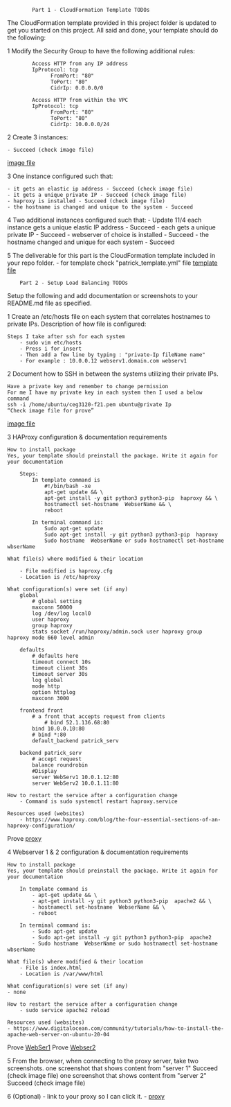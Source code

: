 			Part 1 - CloudFormation Template TODOs
			
The CloudFormation template provided in this project folder is updated to get you started on this project.
All said and done, your template should do the following:

1 Modify the Security Group to have the following additional rules:

			Access HTTP from any IP address
			IpProtocol: tcp
				  FromPort: "80"
				  ToPort: "80"
				  CidrIp: 0.0.0.0/0

			Access HTTP from within the VPC
			IpProtocol: tcp
				  FromPort: "80"
				  ToPort: "80"
				  CidrIp: 10.0.0.0/24
				  
2 Create 3 instances: 

	- Succeed (check image file)
[image file](https://github.com/WSU-kduncan/ceg3120-Mupatrick/blob/main/project5/image.md)
	
3 One instance configured such that:

	- it gets an elastic ip address - Succeed (check image file)
	- it gets a unique private IP - Succeed (check image file)
	- haproxy is installed - Succeed (check image file)
	- the hostname is changed and unique to the system - Succeed
	
4 Two additional instances configured such that:
	- Update 11/4 each instance gets a unique elastic IP address - Succeed
	- each gets a unique private IP - Succeed
	- webserver of choice is installed - Succeed
	- the hostname changed and unique for each system - Succeed
	
5 The deliverable for this part is the CloudFormation template included in your repo folder. 
	- for template check "patrick_template.yml" file [template file](https://github.com/WSU-kduncan/ceg3120-Mupatrick/blob/main/project5/patrick_template.yml)

		Part 2 - Setup Load Balancing TODOs
		
Setup the following and add documentation or screenshots to your README.md file as specified.

1 Create an /etc/hosts file on each system that correlates hostnames to private IPs.
  Description of how file is configured:

	Steps I take after ssh for each system 
		- sudo vim etc/hosts
		- Press i for insert
		- Then add a few line by typing : "private-Ip fileName name"
		- For example : 10.0.0.12 webserv1.domain.com webserv1
 
2 Document how to SSH in between the systems utilizing their private IPs.

	Have a private key and remember to change permission
	For me I have my private key in each system then I used a below command
	ssh -i /home/ubuntu/ceg3120-f21.pem ubuntu@private Ip
	“Check image file for prove” 
[image file](https://github.com/WSU-kduncan/ceg3120-Mupatrick/blob/main/project5/image.md)
 
3 HAProxy configuration & documentation requirements

	How to install package
	Yes, your template should preinstall the package. Write it again for your documentation
	
		Steps:
			In template command is 
				#!/bin/bash -xe
				apt-get update && \
				apt-get install -y git python3 python3-pip  haproxy && \
				hostnamectl set-hostname  WebserName && \
				reboot
				
			In terminal command is:
				Sudo apt-get update
				Sudo apt-get install -y git python3 python3-pip  haproxy
				Sudo hostname  WebserName or sudo hostnamectl set-hostname wbserName
				
	What file(s) where modified & their location
	
		- File modified is haproxy.cfg
		- Location is /etc/haproxy
		
	What configuration(s) were set (if any)
		global
			# global setting
		    maxconn 50000
		    log /dev/log local0
		    user haproxy
		    group haproxy
		    stats socket /run/haproxy/admin.sock user haproxy group haproxy mode 660 level admin
		    
		defaults
			# defaults here
		    timeout connect 10s
		    timeout client 30s
		    timeout server 30s
		    log global
		    mode http
		    option httplog
		    maxconn 3000
		    
		frontend front
			# a front that accepts request from clients
		    	# bind 52.1.136.68:80
		    bind 10.0.0.10:80
			# bind *:80
		    default_backend patrick_serv
		    
		backend patrick_serv
			# accept request
		    balance roundrobin
			#Display
		    server WebServ1 10.0.1.12:80
		    server WebServ2 10.0.1.11:80

	How to restart the service after a configuration change
		- Command is sudo systemctl restart haproxy.service
		
	Resources used (websites)
		- https://www.haproxy.com/blog/the-four-essential-sections-of-an-haproxy-configuration/
Prove [proxy](http://52.1.136.68/)

4 Webserver 1 & 2 configuration & documentation requirements

	How to install package
	Yes, your template should preinstall the package. Write it again for your documentation
	
		In template command is 
			- apt-get update && \
			- apt-get install -y git python3 python3-pip  apache2 && \
			- hostnamectl set-hostname  WebserName && \
			- reboot
			
		In terminal command is:
			- Sudo apt-get update
			- Sudo apt-get install -y git python3 python3-pip  apache2
			- Sudo hostname  WebserName or sudo hostnamectl set-hostname wbserName
			
	What file(s) where modified & their location
		- File is index.html
		- Location is /var/www/html
		
	What configuration(s) were set (if any)
	- none
	
	How to restart the service after a configuration change
		- sudo service apache2 reload
		
	Resources used (websites)
	- https://www.digitalocean.com/community/tutorials/how-to-install-the-apache-web-server-on-ubuntu-20-04
Prove [WebSer1](http://34.197.151.222/)
Prove [Webser2](http://50.17.252.186/)

5 From the browser, when connecting to the proxy server, take two screenshots.
	one screenshot that shows content from "server 1"  Succeed (check image file)
	one screenshot that shows content from "server 2" Succeed (check image file)
	
6 (Optional) - link to your proxy so I can click it. 
 	- [proxy](http://52.1.136.68/)
